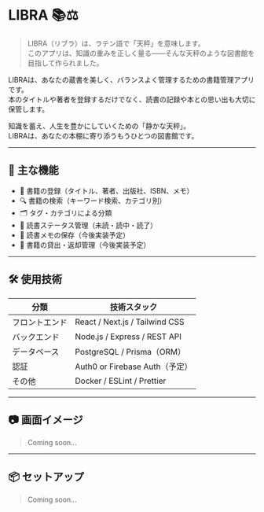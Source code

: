 # LIBRA 📚⚖️

> LIBRA（リブラ）は、ラテン語で「天秤」を意味します。  
> このアプリは、知識の重みを正しく量る――そんな天秤のような図書館を目指して作られました。

LIBRAは、あなたの蔵書を美しく、バランスよく管理するための書籍管理アプリです。  
本のタイトルや著者を登録するだけでなく、読書の記録や本との思い出も大切に保管します。

知識を蓄え、人生を豊かにしていくための「静かな天秤」。  
LIBRAは、あなたの本棚に寄り添うもうひとつの図書館です。

---

## 🚀 主な機能

- 📖 書籍の登録（タイトル、著者、出版社、ISBN、メモ）
- 🔍 書籍の検索（キーワード検索、カテゴリ別）
- 🗂️ タグ・カテゴリによる分類
- 📅 読書ステータス管理（未読・読中・読了）
- 📓 読書メモの保存（今後実装予定）
- 🔁 書籍の貸出・返却管理（今後実装予定）

---

## 🛠️ 使用技術

| 分類         | 技術スタック          |
|--------------|------------------------|
| フロントエンド | React / Next.js / Tailwind CSS |
| バックエンド   | Node.js / Express / REST API |
| データベース   | PostgreSQL / Prisma（ORM） |
| 認証         | Auth0 or Firebase Auth（予定） |
| その他       | Docker / ESLint / Prettier |

---

## 📷 画面イメージ

> Coming soon...

---

## 📦 セットアップ

> Coming soon...
